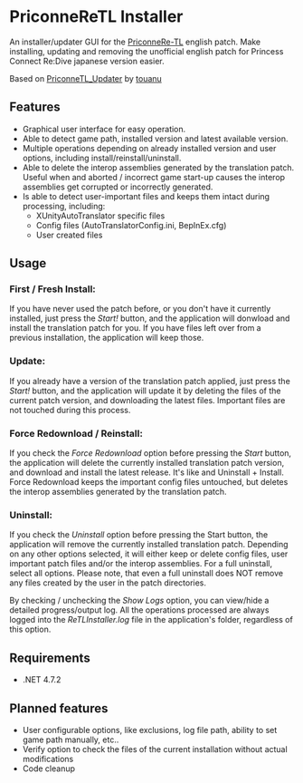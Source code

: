 # PriconneReTL Installer
An installer/updater GUI for the [PriconneRe-TL](https://github.com/ImaterialC/PriconneRe-TL) english patch.
Make installing, updating and removing the unofficial english patch for Princess Connect Re:Dive japanese version easier.

Based on [PriconneTL_Updater](https://github.com/touanu/PriconeTL_Updater) by [touanu](https://github.com/touanu)

## Features
- Graphical user interface for easy operation.
- Able to detect game path, installed version and latest available version.
- Multiple operations depending on already installed version and user options, including install/reinstall/uninstall.
- Able to delete the interop assemblies generated by the translation patch. Useful when and aborted / incorrect game start-up causes the interop assemblies get corrupted or incorrectly generated.
- Is able to detect user-important files and keeps them intact during processing, including:
  - XUnityAutoTranslator specific files
  - Config files (AutoTranslatorConfig.ini, BepInEx.cfg)
  - User created files

## Usage
### First / Fresh Install:
If you have never used the patch before, or you don't have it currently installed, just press the *Start!* button, and the application will donwload and install the translation patch for you.
If you have files left over from a previous installation, the application will keep those.

### Update:
If you already have a version of the translation patch applied, just press the *Start!* button, and the application will update it by deleting the files of the current patch version, and downloading the latest files.
Important files are not touched during this process.

### Force Redownload / Reinstall:
If you check the *Force Redownload* option before pressing the *Start* button, the application will delete the currently installed translation patch version, and download and install the latest release. It's like and Uninstall + Install. 
Force Redownload keeps the important config files untouched, but deletes the interop assemblies generated by the translation patch.

### Uninstall:
If you check the *Uninstall* option before pressing the Start button, the application will remove the currently installed translation patch.
Depending on any other options selected, it will either keep or delete config files, user important patch files and/or the interop assemblies.
For a full uninstall, select all options.
Please note, that even a full uninstall does NOT remove any files created by the user in the patch directories.

By checking / unchecking the *Show Logs* option, you can view/hide a detailed progress/output log.
All the operations processed are always logged into the *ReTLInstaller.log* file in the application's folder, regardless of this option.

## Requirements
- .NET 4.7.2

## Planned features
- User configurable options, like exclusions, log file path, ability to set game path manually, etc..
- Verify option to check the files of the current installation without actual modifications
- Code cleanup
